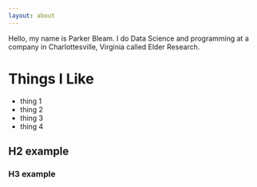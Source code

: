 ```yaml
---
layout: about
---
```


Hello, my name is Parker Bleam. I do Data Science and programming at a company in Charlottesville, Virginia called Elder Research.

# Things I Like

* thing 1
* thing 2
* thing 3
* thing 4

## H2 example

### H3 example
